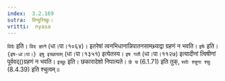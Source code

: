 ```yaml
---
index:  3.2.169
sutra:  विन्दुरिच्छुः।
vritti:  nyasa
---
```


`विदेः` इति। `विद ज्ञाने` (धा।पा।१०६४)। इतरेषां त्वनभिधानान्निपातनसामथ्र्याद्वा ग्रहणं न भवति। `इषेः` इति। `{इष-धा।पा।} इषु इच्छायाम्` (धा।पा।१३५१) इत्येतस्य। `इष गतौ` (धा।पा।११२७) इत्यादीनां त्विषीणां पूर्ववद्()ग्रहणं न भवति। `इच्छुः` इति। छकारादेशो निपात्यते। `छे च` (6.1.71) इति तुक्, `स्तोः श्चुना श्चुः` (8.4.39) इति श्चुत्वम्॥
